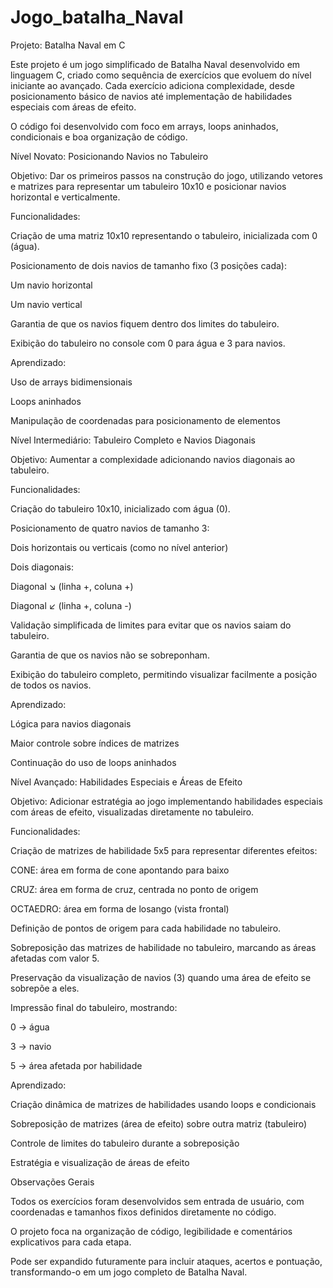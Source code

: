 # Jogo_batalha_Naval
Projeto: Batalha Naval em C  

Este projeto é um jogo simplificado de Batalha Naval desenvolvido em linguagem C, criado como sequência de exercícios que evoluem do nível iniciante ao avançado. Cada exercício adiciona complexidade, desde posicionamento básico de navios até implementação de habilidades especiais com áreas de efeito.

O código foi desenvolvido com foco em arrays, loops aninhados, condicionais e boa organização de código.

Nível Novato: Posicionando Navios no Tabuleiro

Objetivo:
Dar os primeiros passos na construção do jogo, utilizando vetores e matrizes para representar um tabuleiro 10x10 e posicionar navios horizontal e verticalmente.

Funcionalidades:

Criação de uma matriz 10x10 representando o tabuleiro, inicializada com 0 (água).

Posicionamento de dois navios de tamanho fixo (3 posições cada):

Um navio horizontal

Um navio vertical

Garantia de que os navios fiquem dentro dos limites do tabuleiro.

Exibição do tabuleiro no console com 0 para água e 3 para navios.

Aprendizado:

Uso de arrays bidimensionais

Loops aninhados

Manipulação de coordenadas para posicionamento de elementos

Nível Intermediário: Tabuleiro Completo e Navios Diagonais

Objetivo:
Aumentar a complexidade adicionando navios diagonais ao tabuleiro.

Funcionalidades:

Criação do tabuleiro 10x10, inicializado com água (0).

Posicionamento de quatro navios de tamanho 3:

Dois horizontais ou verticais (como no nível anterior)

Dois diagonais:

Diagonal ↘ (linha +, coluna +)

Diagonal ↙ (linha +, coluna -)

Validação simplificada de limites para evitar que os navios saiam do tabuleiro.

Garantia de que os navios não se sobreponham.

Exibição do tabuleiro completo, permitindo visualizar facilmente a posição de todos os navios.

Aprendizado:

Lógica para navios diagonais

Maior controle sobre índices de matrizes

Continuação do uso de loops aninhados

Nível Avançado: Habilidades Especiais e Áreas de Efeito

Objetivo:
Adicionar estratégia ao jogo implementando habilidades especiais com áreas de efeito, visualizadas diretamente no tabuleiro.

Funcionalidades:

Criação de matrizes de habilidade 5x5 para representar diferentes efeitos:

CONE: área em forma de cone apontando para baixo

CRUZ: área em forma de cruz, centrada no ponto de origem

OCTAEDRO: área em forma de losango (vista frontal)

Definição de pontos de origem para cada habilidade no tabuleiro.

Sobreposição das matrizes de habilidade no tabuleiro, marcando as áreas afetadas com valor 5.

Preservação da visualização de navios (3) quando uma área de efeito se sobrepõe a eles.

Impressão final do tabuleiro, mostrando:

0 → água

3 → navio

5 → área afetada por habilidade

Aprendizado:

Criação dinâmica de matrizes de habilidades usando loops e condicionais

Sobreposição de matrizes (área de efeito) sobre outra matriz (tabuleiro)

Controle de limites do tabuleiro durante a sobreposição

Estratégia e visualização de áreas de efeito

Observações Gerais

Todos os exercícios foram desenvolvidos sem entrada de usuário, com coordenadas e tamanhos fixos definidos diretamente no código.

O projeto foca na organização de código, legibilidade e comentários explicativos para cada etapa.

Pode ser expandido futuramente para incluir ataques, acertos e pontuação, transformando-o em um jogo completo de Batalha Naval.